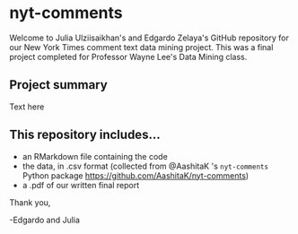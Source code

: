 # nyt-comments

Welcome to Julia Ulziisaikhan's and Edgardo Zelaya's GitHub repository for our New York Times comment text data mining project. This was a final project completed for Professor Wayne Lee's Data Mining class.

## Project summary

Text here

## This repository includes...

* an RMarkdown file containing the code
* the data, in .csv format (collected from @AashitaK 's `nyt-comments` Python package https://github.com/AashitaK/nyt-comments)
* a .pdf of our written final report

Thank you,

-Edgardo and Julia
